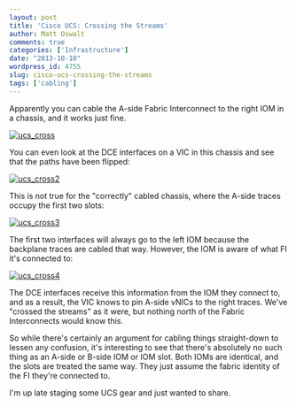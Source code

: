 ```yaml
---
layout: post
title: 'Cisco UCS: Crossing the Streams'
author: Matt Oswalt
comments: true
categories: ['Infrastructure']
date: "2013-10-10"
wordpress_id: 4755
slug: cisco-ucs-crossing-the-streams
tags: ['cabling']
---
```



Apparently you can cable the A-side Fabric Interconnect to the right IOM in a chassis, and it works just fine.

[![ucs_cross](/assets/2013/10/ucs_cross.png)](/assets/2013/10/ucs_cross.png)

You can even look at the DCE interfaces on a VIC in this chassis and see that the paths have been flipped:

[![ucs_cross2](/assets/2013/10/ucs_cross2.png)](/assets/2013/10/ucs_cross2.png)

This is not true for the "correctly" cabled chassis, where the A-side traces occupy the first two slots:

[![ucs_cross3](/assets/2013/10/ucs_cross3.png)](/assets/2013/10/ucs_cross3.png)

The first two interfaces will always go to the left IOM because the backplane traces are cabled that way. However, the IOM is aware of what FI it's connected to:

[![ucs_cross4](/assets/2013/10/ucs_cross4.png)](/assets/2013/10/ucs_cross4.png)

The DCE interfaces receive this information from the IOM they connect to, and as a result, the VIC knows to pin A-side vNICs to the right traces. We've "crossed the streams" as it were, but nothing north of the Fabric Interconnects would know this.

So while there's certainly an argument for cabling things straight-down to lessen any confusion, it's interesting to see that there's absolutely no such thing as an A-side or B-side IOM or IOM slot. Both IOMs are identical, and the slots are treated the same way. They just assume the fabric identity of the FI they're connected to.

I'm up late staging some UCS gear and just wanted to share.
